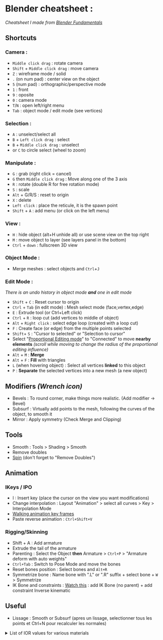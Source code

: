 # Blender cheatsheet :

*Cheatsheet I made from [Blender Fundamentals](https://www.youtube.com/playlist?list=PLa1F2ddGya_8V90Kd5eC5PeBjySbXWGK1)*

## Shortcuts

### Camera :
- `Middle click drag` : rotate camera
- `Shift` + `Middle click drag` : move camera
- `Z` : wireframe mode / solid
- `.` (on num pad) : center view on the object
- `5` (num pad) : orthographic/perspective mode
- `1` : front
- `9` : oposite
- `0` : camera mode
- `T`/`N` : open left/right menu 
- `Tab` : object mode / edit mode (see vertices)

### Selection :
- `A` : unselect/select all
- `B` + `Left click drag` : select
- `B` + `Middle click drag` : unselect
- or `C` to circle select (wheel to zoom) 

### Manipulate :
- `G` : grab (right click = cancel)
- `G` then `Middle click drag` : Move along one of the 3 axis
- `R` : rotate (double R for free rotation mode)
- `S` : scale
- `Alt` + G/R/S : reset to origin
- `X` : delete
- `Left click` : place the reticule, it is the spawn point
- `Shift` + `A` : add menu (or click on the left menu)

### View :
- `H` : hide object (alt+H unhide all) or use scene view on the top right
- `M` : move object to layer (see layers panel in the bottom)
- `Ctrl` + `down` : fullscreen 3D view

### Object Mode :
- Merge meshes : select objects and `Ctrl`+`J`

### Edit Mode :
*There is an undo history in object mode **and** one in edit mode*
- `Shift` + `C` : Reset cursor to origin
- `Ctrl` + `Tab` (in edit mode) : Mesh select mode (face,vertex,edge)
- `E` : Extrude tool (or Ctrl+Left click)
- `Ctrl` + `R` : loop cut (add vertices to middle of object)
- `Alt` + `Right click` : select edge loop (created with a loop cut)
- `F` : Create face (or edge) from the multiple points selected
- `Shift`+ `S` : "Cursor to selected" or "Selection to cursor"
- Select "[Proportional Editing mode](https://docs.blender.org/manual/en/dev/editors/3dview/object/editing/transform/control/proportional_edit.html)" to "Connected" to move **nearby elements** *(scroll while moving to change the radius of the proportional editing influence)*
- `Alt` + `M` : **Merge**
- `Alt` + `F` : **Fill** with triangles
- `L` (when hovering object) : Select all vertices **linked** to this object
- `P` : **Separate** the selected vertices into a new mesh (a new object)

## Modifiers *(Wrench icon)*
- Bevels : To round corner, make things more realistic. (Add modifier -> Bevel)
- Subsurf : Virtually add  points to the mesh, following the curves of the object, to smooth it
- Mirror : Apply symmetry (Check Merge and Clipping)

## Tools
- Smooth : Tools > Shading > Smooth
- Remove doubles
- [Spin](https://docs.blender.org/manual/en/dev/modeling/meshes/editing/duplicating/spin.html) (don't forget to "Remove Doubles")

## Animation
### IKeys / IPO
- I : Insert key (place the cursor on the view you want modifications)
- Change interpolation : Layout "Animation" > select all curves > Key > Interpolation Mode
- [Walking animation key frames](https://youtu.be/sTo4adwvulE?t=1m18s)
- Paste reverse animation : `Ctrl+Shift+V`

### Rigging/Skinning
- Shift + A : Add armature
- Extrude the tail of the armature
- Parenting : Select the Object **then** Armature > `Ctrl+P` > "Armature deform with auto weights"
- `Ctrl+Tab` : Switch to Pose Mode and move the bones
- Reset bones position : Select bones and `Alt+R`
- Symmetrize bone : Name bone with ".L" or ".R" suffix + select bone + `W` > Symmetrize
- IK Bone and constraints : [Watch this](https://youtu.be/8mZtc33rQ3c?t=4m14s) : add IK Bone (no parent) + add constraint Inverse kinematic

## Useful
- Lissage : Smooth or Subsurf (apres un lissage, selectionner tous les points et Ctrl+N pour recalculer les normales)

<details><summary>List of IOR values for various materials</summary>
<p>

- Acetone 1.36 
- Actinolite 1.618 
- Agate 1.544 
- Agate, Moss 1.540 
- Air 1.0002926 
- Alcohol 1.329 
- Alexandrite 1.745 
- Aluminum 1.44 
- Amber 1.546 
- Amblygonite 1.611 
- Amethyst 1.544 
- Anatase 2.490 
- Andalusite 1.641 
- Anhydrite 1.571 
- Apatite 1.632 
- Apophyllite 1.536 
- Aquamarine 1.577 
- Aragonite 1.530 
- Argon 1.000281 
- Asphalt 1.635 
- Augelite 1.574 
- Axinite 1.675 
- Azurite 1.730 
- Barite 1.636 
- Barytocalcite 1.684 
- Benitoite 1.757 
- Benzene 1.501 
- Beryl 1.577 
- Beryllonite 1.553 
- Brazilianite 1.603 
- Bromine (liq) 1.661 
- Bronze 1.18 
- Calcite 1.486 
- Cancrinite 1.491 
- Carbon Dioxide (gas) 1.000449 
- Carbon Disulfide 1.628 
- Carbon Tetrachloride 1.460 
- Cassiterite 1.997 
- Celestite 1.622 
- Cerussite 1.804 
- Ceylanite 1.770 
- Chalcedony 1.530 
- Chalk 1.510 
- Chalybite 1.630 
- Chlorine (gas) 1.000768 
- Chlorine (liq) 1.385 
- Chrome Green 2.4 
- Chrome Red 2.42 
- Chrome Yellow 2.31 
- Chromium 2.97 
- Chrysoberyl 1.745 
- Chrysocolla 1.500 
- Chrysoprase 1.534 
- Citrine 1.550 
- Clinozoisite 1.724 
- Cobalt Blue 1.74 
- Cobalt Green 1.97 
- Cobalt Violet 1.71 
- Colemanite 1.586 
- Copper 1.10 
- Copper Oxide 2.705 
- Coral 1.486 
- Cordierite 1.540 
- Corundum 1.766 
- Crocoite 2.310 
- Crystal 2.00 
- Cuprite 2.850 
- Danburite 1.633 
- Diamond 2.417 
- Diopside 1.680 
- Dolomite 1.503 
- Dumortierite 1.686 
- Ebonite 1.66 
- Ekanite 1.600 
- Elaeolite 1.532 
- Emerald 1.576 
- Emerald, Synth flux 1.561 
- Emerald, Synth hydro 1.568 
- Enstatite 1.663 
- Epidote 1.733 
- Ethanol 1.36 
- Ethyl Alcohol 1.36 
- Euclase 1.652 
- Feldspar, Adventurine 1.532 
- Feldspar, Albite 1.525 
- Feldspar, Amazonite 1.525 
- Feldspar, Labradorite 1.565 
- Feldspar, Microcline 1.525 
- Feldspar, Oligoclase 1.539 
- Feldspar, orthoclase 1.525 
- Fluoride 1.56 
- Fluorite 1.434 
- Formica 1.47 
- Garnet, Almandine 1.760 
- Garnet, Almandite 1.790 
- Garnet, Andradite 1.820 
- Garnet, Demantoid 1.880 
- Garnet, Grossular 1.738 
- Garnet, Hessonite 1.745 
- Garnet, Rhodolite 1.760 
- Garnet, Spessartite 1.810 
- Gaylussite 1.517 
- Glass 1.51714 
- Glass, Albite 1.4890 
- Glass, Crown 1.520 
- Glass, Crown, Zinc 1.517 
- Glass, Flint, Dense 1.66 
- Glass, Flint, Heaviest 1.89 
- Glass, Flint, Heavy 1.65548 
- Glass, Flint, Lanthanum 1.80 
- Glass, Flint, Light 1.58038 
- Glass, Flint, Medium 1.62725 
- Glycerine 1.473 
- Gold 0.47 
- Hambergite 1.559 
- Hauynite 1.502 
- Helium 1.000036 
- Hematite 2.940 
- Hemimorphite 1.614 
- Hiddenite 1.655 
- Howlite 1.586 
- Hydrogen (gas) 1.000140 
- Hydrogen (liq) 1.0974 
- Hypersthene 1.670 
- Ice 1.309 
- Idocrase 1.713 
- Iodine Crystal 3.34 
- Iolite 1.548 
- Iron 1.51 
- Ivory 1.540 
- Jade, Nephrite 1.610 
- Jadeite 1.665 
- Jasper 1.540 
- Jet 1.660 
- Kornerupine 1.665 
- Kunzite 1.655 
- Kyanite 1.715 
- Lapis Gem 1.500 
- Lapis Lazuli 1.61 
- Lazulite 1.615 
- Lead 2.01 
- Leucite 1.509 
- Magnesite 1.515 
- Malachite 1.655 
- Meerschaum 1.530 
- Mercury (liq) 1.62 
- Methanol 1.329 
- Moldavite 1.500 
- Moonstone, Adularia 1.525 
- Moonstone, Albite 1.535 
- Natrolite 1.480 
- Nephrite 1.600 
- Nitrogen (gas) 1.000297 
- Nitrogen (liq) 1.2053 
- Nylon 1.53 
- Obsidian 1.489 
- Olivine 1.670 
- Onyx 1.486 
- Opal 1.450 
- Oxygen (gas) 1.000276 
- Oxygen (liq) 1.221 
- Painite 1.787 
- Pearl 1.530 
- Periclase 1.740 
- Peridot 1.654 
- Peristerite 1.525 
- Petalite 1.502 
- Phenakite 1.650 
- Phosgenite 2.117 
- Plastic 1.460 
- Plexiglas 1.50 
- Polystyrene 1.55 
- Prase 1.540 
- Prasiolite 1.540 
- Prehnite 1.610 
- Proustite 2.790 
- Purpurite 1.840 
- Pyrite 1.810 
- Pyrope 1.740 
- Quartz 1.544 
- Quartz, Fused 1.45843 
- Rhodizite 1.690 
- Rhodonite 1.735 
- Rock Salt 1.544 
- Rubber, Natural 1.5191 
- Ruby 1.760 
- Rutile 2.62 
- Sanidine 1.522 
- Sapphire 1.760 
- Scapolite 1.540 
- Scapolite, Yellow 1.555 
- Scheelite 1.920 
- Selenium, Amorphous 2.92 
- Serpentine 1.560 
- Shell 1.530 
- Silicon 4.24 
- Sillimanite 1.658 
- Silver 0.18 
- Sinhalite 1.699 
- Smaragdite 1.608 
- Smithsonite 1.621 
- Sodalite 1.483 
- Sodium Chloride 1.544 
- Sphalerite 2.368 
- Sphene 1.885 
- Spinel 1.712 
- Spodumene 1.650 
- Staurolite 1.739 
- Steatite 1.539 
- Steel 2.50 
- Stichtite 1.520 
- Strontium Titanate 2.410 
- Styrofoam 1.595 
- Sulphur 1.960 
- Synthetic Spinel 1.730 
- Taaffeite 1.720 
- Tantalite 2.240 
- Tanzanite 1.691 
- Teflon 1.35 
- Thomsonite 1.530 
- Tiger eye 1.544 
- Topaz 1.620 
- Topaz, Blue 1.610 
- Topaz, Pink 1.620 
- Topaz, White 1.630 
- Topaz, Yellow 1.620 
- Tourmaline 1.624 
- Tremolite 1.600 
- Tugtupite 1.496 
- Turpentine 1.472 
- Turquoise 1.610 
- Ulexite 1.490 
- Uvarovite 1.870 
- Variscite 1.550 
- Vivianite 1.580 
- Wardite 1.590 
- Water (gas) 1.000261 
- Water 100'C 1.31819 
- Water 20'C 1.33335 
- Water 35'C (Room temp) 1.33157 
- Willemite 1.690 
- Witherite 1.532 
- Wulfenite 2.300 
- Zincite 2.010 
- Zircon, High 1.960 
- Zircon, Low 1.800 
- Zirconia, Cubic 2.170 

**Liquids**
- Acetone 1.36 
- Alcohol, Ethyl (grain) 1.36 
- Alcohol, Methyl (wood) 1.329 
- Beer 1.345 
- Carbonated Beverages 1.34 - 1.356 
- Fruit Juice 
- Chlorine (liq) 1.385 
- Cranberry Juice (25%) 1.351 
- Glycerin 1.473 
- Honey, 13% water content 1.504 
- Honey, 17% water content 1.494 
- Honey, 21% water content 1.484 
- Ice 1.309 
- Milk 1.35 
- Oil, Clove 1.535 
- Oil, Lemon 1.481 
- Oil, Neroli 1.482 
- Oil, Orange 1.473 
- Oil, Safflower 1.466 
- Oil, vegetable (50° C) 1.47 
- Oil of Wintergreen 1.536 
- Rum, White 1.361 
- Shampoo 1.362 
- Sugar Solution 30% 1.38 
- Sugar Solution 80% 1.49 
- Turpentine 1.472 
- Vodka 1.363 
- Water (0° C) 1.33346 
- Water (100° C) 1.31766 
- Water (20° C) 1.33283 
- Whisky 1.356 

**Minerals & Gemstones**
- Alexandrite 1.746 - 1.755 
- Almandine 1.75 - 1.83 
- Amber 1.539 - 1.545 
- Amethyst 1.532 - 1.554 
- Ammolite 1.52 -1.68 
- Andalusite 1.629 - 1.650 
- Apatite 1.632 - 1.42 
- Aquamarine 1.567-1.590 
- Axenite 1.674 - 1.704 
- Beryl 1.57 - 1.60 
- Beryl, Red 1.570 - 1.598 
- Chalcedony 1.544 - 1.553 
- Chrome Tourmaline, 1.61 - 1.64 
- Citrine 1.532 - 1.554 
- Clinohumite 1.625 - 1.675 
- Coral 1.486 - 1.658 
- Crystal 2.000 
- Crysoberyl, Catseye 1.746 - 1.755 
- Danburite 1.627 - 1.641 
- Diamond 2.417 
- Emerald 1.560 - 1.605 
- Emerald Catseye 1.560 - 1.605 
- Flourite 1.434 
- Garnet, Andradite 1.88 - 1.94 
- Garnet, Demantiod 1.880 - 1.9 
- Garnet, Mandarin 1.790 - 1.8 
- Garnet, Pyrope 1.73 - 1.76 
- Garnet, Rhodolite 1.740 - 1.770 
- Garnet, Tsavorite 1.739 - 1.744 
- Garnet, Uvarovite 1.74 - 1.87 
- Hauyn 1.490 - 1.505 
- Iolite 1.522 - 1.578 
- Jade, Jadeite 1.64 - 1.667 
- Jade, Nephrite 1.600 - 1.641 
- Jet 1.660 
- Kunzite 1.660 - 1.676 
- Labradorite 1.560 - 1.572 
- Lapis Lazuli 1.50 - 1.55 
- Moonstone 1.518 - 1.526 
- Morganite 1.585 - 1.594 
- Obsidian 1.50 
- Opal, Black 1.440 - 1.460 
- Opal, Fire 1.430 - 1.460 
- Opal, White 1.440 - 1.460 
- Oregon Sunstone 1.560 - 1.572 
- Padparadja 1.760 - 1.773 
- Peridot 1.635 - 1.690 
- Quartz 1.544 - 1.553 
- Ruby 1.757 - 1.779 
- Sapphire 1.757 - 1.779 
- Sapphire, Star 1.760 - 1.773 
- Spessarite 1.79 - 1.81 
- Spinel 1.712 - 1.717 
- Spinel, Blue 1.712 - 1.747 
- Spinel, Red 1.708 - 1.735 
- Star Ruby 1.76 - 1.773 
- Tanzanite 1.690-1.7 
- Tanzanite 1.692 - 1.700 
- Topaz 1.607 - 1.627 
- Topaz, Imperial 1.605-1.640 
- Tourmaline 1.603 - 1.655 
- Tourmaline, Blue 1.61 - 1.64 
- Tourmaline, Catseye 1.61 - 1.64 
- Tourmaline, Green 1.61 - 1.64 
- Tourmaline, Paraiba 1.61 - 1.65 
- Tourmaline, Red 1.61 - 1.64 
- Zircon 1.777 - 1.987 
- Zirconia, Cubic 2.173 - 2.21 

**Transparent materials**
- Eye, Aqueous humor 1.33 
- Eye, Cornea 1.38 
- Eye, Lens 1.41 
- Eye, Vitreous humor 1.34 
- Glass, Arsenic Trisulfide 2.04 
- Glass, Crown (common) 1.52 
- Glass, Flint, 29% lead 1.569 
- Glass, Flint, 55% lead 1.669 
- Glass, Flint, 71% lead 1.805 
- Glass, Fused Silica 1.459 
- Glass, Pyrex 1.474 
- Lucite 1.495 
- Nylon 1.53 
- Obsidian 1.50 
- Plastic 1.460 - 1.55 
- Plexiglas 1.488 
- Salt 1.516 

**Metals**
- Aluminum 1.39 
- Copper 2.43 
- Gold 0.166 
- Mylar 1.65 
- Nickel 1.08 
- Platinum 2.33 
- Silver 1.35 
- Titanium 2.16 

- Vacuum 1.0000 
- Air 1.0003 
- Ice 1.31 
- Water 1.333 
- Ethyl Alcohol 1.36 
- Plexiglas 1.51 
- Crown Glass 1.52 
- Light Flint Glass 1.58 
- Dense Flint Glass 1.66 
- Zircon 1.923 
- Diamond 2.417 
- Rutile 2.907 
- Gallium phosphide 3.50 

**Various household liquids**
- Glycerin 1,367 
- All Purpose Orange Cleaner (Pathmark Brand) 1,293 
- Degreaser 1.377 
- Shower Gel 1.51 
- Baby Wash 1.26 

- Vacuum 1 (exactly) 
- Helium 1.000036 
- Air @ STP 1.0002926 
- Carbon dioxide 1.00045 
- Water Ice 1.31 
- Liquid Water (20°C) 1.332986 
- Cryolite 1.338 
- Acetone 1.36 
- Ethanol 1.36 
- Teflon 1.35 - 1.38 
- Glycerol 1.4729 
- Acrylic glass 1.490 - 1.492 
- Rock salt 1.516 
- Crown glass (pure) 1.50 - 1.54 
- Salt (NaCl) 1.544 
- Polycarbonate 1.584 - 1.586 
- PMMA 1.4893 - 1.4899 
- PETg 1.57 
- PET 1.5750 
- Flint glass (pure) 1.60 - 1.62 
- Crown glass (impure) 1.485 - 1.755 
- Bromine 1.661 
- Flint glass (impure) 1.523 - 1.925 
- Cubic zirconia 2.15 - 2.18 
- Diamond 2.419 
- Moissanite 2.65 - 2.69 
- Cinnabar (Mercury sulfide) 3.02 
- Gallium(III) phosphide 3.5 
- Gallium(III) arsenide 3.927 
- Silicon 4.01 

- Acetone 1.36 
- Actinolite 1.618 
- Agalmatoite 1.550 
- Agate 1.544 
- Agate, Moss 1.540 
- Air 1.0002926 
- Alcohol 1.329 
- Alexandrite 1.745 
- Aluminum 1.44 
- Amber 1.546 
- Amblygonite 1.611 
- Amethyst 1.544 
- Anatase 2.490 
- Andalusite 1.641 
- Anhydrite 1.571 
- Apatite 1.632 
- Apophyllite 1.536 
- Aquamarine 1.577 
- Aragonite 1.530 
- Argon 1.000281 
- Asphalt 1.635 
- Augelite 1.574 
- Axinite 1.675 
- Azurite 1.730 
- Barite 1.636 
- Barytocalcite 1.684 
- Benitoite 1.757 
- Benzene 1.501 
- Beryl 1.577 
- Beryllonite 1.553 
- Brazilianite 1.603 
- Bromine (liq) 1.661 
- Bronze 1.18 
- Brownite 1.567 
- Calcite 1.486 
- Calspar 1.486 
- Cancrinite 1.491 
- Carbon Dioxide (gas) 1.000449 
- Carbon Disulfide 1.628 
- Carbon Tetrachloride 1.460 
- Cassiterite 1.997 
- Celestite 1.622 
- Cerussite 1.804 
- Ceylanite 1.770 
- Chalcedony 1.530 
- Chalk 1.510 
- Chalybite 1.630 
- Chlorine (gas) 1.000768 
- Chlorine (liq) 1.385 
- Chrome Green 2.4 
- Chrome Red 2.42 
- Chrome Yellow 2.31 
- Chromium 2.97 
- Chrysoberyl 1.745 
- Chrysocolla 1.500 
- Chrysoprase 1.534 
- Citrine 1.550 
- Clinozoisite 1.724 
- Cobalt Blue 1.74 
- Cobalt Green 1.97 
- Cobalt Violet 1.71 
- Colemanite 1.586 
- Copper 1.10 
- Copper Oxide 2.705 
- Coral 1.486 
- Cordierite 1.540 
- Corundum 1.766 
- Crocoite 2.310 
- Crystal 2.00 
- Cuprite 2.850 
- Danburite 1.633 
- Diamond 2.417 
- Diopside 1.680 
- Dolomite 1.503 
- Dumortierite 1.686 
- Ebonite 1.66 
- Ekanite 1.600 
- Elaeolite 1.532 
- Emerald 1.576 
- Emerald, Synth flux 1.561 
- Emerald, Synth hydro 1.568 
- Enstatite 1.663 
- Epidote 1.733 
- Ethanol 1.36 
- Ethyl Alcohol 1.36 
- Euclase 1.652 
- Fabulite 2.409 
- Feldspar, Adventurine 1.532 
- Feldspar, Albite 1.525 
- Feldspar, Amazonite 1.525 
- Feldspar, Labradorite 1.565 
- Feldspar, Microcline 1.525 
- Feldspar, Oligoclase 1.539 
- Feldspar, Orthoclase 1.525 
- Fluoride 1.56 
- Fluorite 1.434 
- Formica 1.47 
- Garnet, Almandine 1.760 
- Garnet, Almandite 1.790 
- Garnet, Andradite 1.820 
- Garnet, Demantoid 1.880 
- Garnet, Grossular 1.738 
- Garnet, Hessonite 1.745 
- Garnet, Rhodolite 1.760 
- Garnet, Spessartite 1.810 
- Gaylussite 1.517 
- Glass 1.51714 
- Glass, Albite 1.4890 
- Glass, Crown 1.520 
- Glass, Crown, Zinc 1.517 
- Glass, Flint, Dense 1.66 
- Glass, Flint, Heaviest 1.89 
- Glass, Flint, Heavy 1.65548 
- Glass, Flint, Lanthanum 1.80 
- Glass, Flint, Light 1.58038 
- Glass, Flint, Medium 1.62725 
- Glycerine 1.473 
- Gold 0.47 
- Hambergite 1.559 
- Hauynite 1.502 
- Helium 1.000036 
- Hematite 2.940 
- Hemimorphite 1.614 
- Hiddenite 1.655 
- Howlite 1.586 
- Hydrogen (gas) 1.000140 
- Hydrogen (liq) 1.0974 
- Hypersthene 1.670 
- Ice 1.309 
- Idocrase 1.713 
- Iodine Crystal 3.34 
- Iolite 1.548 
- Iron 1.51 
- Ivory 1.540 
- Jade, Nephrite 1.610 
- Jadeite 1.665 
- Jasper 1.540 
- Jet 1.660 
- Kornerupine 1.665 
- Kunzite 1.655 
- Kyanite 1.715 
- Lapis Gem 1.500 
- Lapis Lazuli 1.61 
- Lazulite 1.615 
- Lead 2.01 
- Leucite 1.509 
- Magnesite 1.515 
- Malachite 1.655 
- Meerschaum 1.530 
- Mercury (liq) 1.62 
- Methanol 1.329 
- Moldavite 1.500 
- Moonstone, Adularia 1.525 
- Moonstone, Albite 1.535 
- Natrolite 1.480 
- Nephrite 1.600 
- Nitrogen (gas) 1.000297 
- Nitrogen (liq) 1.2053 
- Nylon 1.53 
- Obsidian 1.489 
- Olivine 1.670 
- Onyx 1.486 
- Opal 1.450 
- Oxygen (gas) 1.000276 
- Oxygen (liq) 1.221 
- Painite 1.787 
- Pearl 1.530 
- Periclase 1.740 
- Peridot 1.654 
- Peristerite 1.525 
- Petalite 1.502 
- Phenakite 1.650 
- Phosgenite 2.117 
- Plastic 1.460 
- Plexiglas 1.50 
- Polystyrene 1.55 
- Prase 1.540 
- Prasiolite 1.540 
- Prehnite 1.610 
- Proustite 2.790 
- Purpurite 1.840 
- Pyrite 1.810 
- Pyrope 1.740 
- Quartz 1.544 
- Quartz, Fused 1.45843 
- Rhodizite 1.690 
- Rhodochrisite 1.600 
- Rhodonite 1.735 
- Rock Salt 1.544 
- Rubber, Natural 1.5191 
- Ruby 1.760 
- Rutile 2.62 
- Sanidine 1.522 
- Sapphire 1.760 
- Scapolite 1.540 
- Scapolite, Yellow 1.555 
- Scheelite 1.920 
- Selenium, Amorphous 2.92 
- Serpentine 1.560 
- Shell 1.530 
- Silicon 4.24 
- Sillimanite 1.658 
- Silver 0.18 
- Sinhalite 1.699 
- Smaragdite 1.608 
- Smithsonite 1.621 
- Sodalite 1.483 
- Sodium Chloride 1.544 
- Sphalerite 2.368 
- Sphene 1.885 
- Spinel 1.712 
- Spodumene 1.650 
- Staurolite 1.739 
- Steatite 1.539 
- Steel 2.50 
- Stichtite 1.520 
- Strontium Titanate 2.410 
- Styrofoam 1.595 
- Sulphur 1.960 
- Synthetic Spinel 1.730 
- Taaffeite 1.720 
- Tantalite 2.240 
- Tanzanite 1.691 
- Teflon 1.35 
- Thomsonite 1.530 
- Tiger eye 1.544 
- Topaz 1.620 
- Topaz, Blue 1.610 
- Topaz, Pink 1.620 
- Topaz, White 1.630 
- Topaz, Yellow 1.620 
- Tourmaline 1.624 
- Tremolite 1.600 
- Tugtupite 1.496 
- Turpentine 1.472 
- Turquoise 1.610 
- Ulexite 1.490 
- Uvarovite 1.870 
- Variscite 1.550 
- Vivianite 1.580 
- Wardite 1.590 
- Water (gas) 1.000261 
- Water 100'C 1.31819 
- Water 20'C 1.33335 
- Water 35'C (Room temp) 1.33157 
- Willemite 1.690 
- Witherite 1.532 
- Wulfenite 2.300 
- Zincite 2.010 
- Zircon, High 1.960 
- Zircon, Low 1.800 
- Zirconia, Cubic 2.170


**Sorted by refractive index:**
- Silver 0.18 
- Gold 0.47 
- Helium 1.000036 
- Hydrogen (gas) 1.00014 
- Water (gas) 1.000261 
- Oxygen (gas) 1.000276 
- Argon 1.000281 
- Air 1.0002926 
- Nitrogen (gas) 1.000297 
- Carbon Dioxide (gas) 1.000449 
- Chlorine (gas) 1.000768 
- Hydrogen (liq) 1.0974 
- Copper 1.1 
- Bronze 1.18 
- Nitrogen (liq) 1.2053 
- Oxygen (liq) 1.221 
- Ice 1.309 
- Water 100'C 1.31819 
- Alcohol 1.329 
- Methanol 1.329 
- Water 35'C (Room temp) 1.33157 
- Water 20'C 1.33335 
- Teflon 1.35 
- Acetone 1.36 
- Ethanol 1.36 
- Ethyl Alcohol 1.36 
- Chlorine (liq) 1.385 
- Fluorite 1.434 
- Aluminum 1.44 
- Opal 1.45 
- Quartz, Fused 1.45843 
- Carbon Tetrachloride 1.46 
- Plastic 1.46 
- Formica 1.47 
- Turpentine 1.472 
- Glycerine 1.473 
- Natrolite 1.48 
- Sodalite 1.483 
- Calcite 1.486 
- Calspar 1.486 
- Coral 1.486 
- Onyx 1.486 
- Glass, Albite 1.489 
- Obsidian 1.489 
- Ulexite 1.49 
- Cancrinite 1.491 
- Tugtupite 1.496 
- Chrysocolla 1.5 
- Lapis Gem 1.5 
- Moldavite 1.5 
- Plexiglas 1.5 
- Benzene 1.501 
- Hauynite 1.502 
- Petalite 1.502 
- Dolomite 1.503 
- Leucite 1.509 
- Chalk 1.51 
- Iron 1.51 
- Magnesite 1.515 
- Gaylussite 1.517 
- Glass, Crown, Zinc 1.517 
- Glass 1.51714 
- Rubber, Natural 1.5191 
- Glass, Crown 1.52 
- Stichtite 1.52 
- Sanidine 1.522 
- Feldspar, Albite 1.525 
- Feldspar, Amazonite 1.525 
- Feldspar, Microcline 1.525 
- Feldspar, Orthoclase 1.525 
- Moonstone, Adularia 1.525 
- Peristerite 1.525 
- Aragonite 1.53 
- Chalcedony 1.53 
- Meerschaum 1.53 
- Nylon 1.53 
- Pearl 1.53 
- Shell 1.53 
- Thomsonite 1.53 
- Elaeolite 1.532 
- Feldspar, Adventurine 1.532 
- Witherite 1.532 
- Chrysoprase 1.534 
- Moonstone, Albite 1.535 
- Apophyllite 1.536 
- Feldspar, Oligoclase 1.539 
- Steatite 1.539 
- Agate, Moss 1.54 
- Cordierite 1.54 
- Ivory 1.54 
- Jasper 1.54 
- Prase 1.54 
- Prasiolite 1.54 
- Scapolite 1.54 
- Agate 1.544 
- Amethyst 1.544 
- Quartz 1.544 
- Rock Salt 1.544 
- Sodium Chloride 1.544 
- Tiger eye 1.544 
- Amber 1.546 
- Iolite 1.548 
- Agalmatoite 1.55 
- Citrine 1.55 
- Polystyrene 1.55 
- Variscite 1.55 
- Beryllonite 1.553 
- Scapolite, Yellow 1.555 
- Hambergite 1.559 
- Fluoride 1.56 
- Serpentine 1.56 
- Emerald, Synth flux 1.561 
- Feldspar, Labradorite 1.565 
- Brownite 1.567 
- Emerald, Synth hydro 1.568 
- Anhydrite 1.571 
- Augelite 1.574 
- Emerald 1.576 
- Aquamarine 1.577 
- Beryl 1.577 
- Vivianite 1.58 
- Glass, Flint, Light 1.58038 
- Colemanite 1.586 
- Howlite 1.586 
- Wardite 1.59 
- Styrofoam 1.595 
- Ekanite 1.6 
- Nephrite 1.6 
- Rhodochrisite 1.6 
- Tremolite 1.6 
- Brazilianite 1.603 
- Smaragdite 1.608 
- Jade, Nephrite 1.61 
- Lapis Lazuli 1.61 
- Prehnite 1.61 
- Topaz, Blue 1.61 
- Turquoise 1.61 
- Amblygonite 1.611 
- Hemimorphite 1.614 
- Lazulite 1.615 
- Actinolite 1.618 
- Mercury (liq) 1.62 
- Topaz 1.62 
- Topaz, Pink 1.62 
- Topaz, Yellow 1.62 
- Smithsonite 1.621 
- Celestite 1.622 
- Tourmaline 1.624 
- Glass, Flint, Medium 1.62725 
- Carbon Disulfide 1.628 
- Chalybite 1.63 
- Topaz, White 1.63 
- Apatite 1.632 
- Danburite 1.633 
- Asphalt 1.635 
- Barite 1.636 
- Andalusite 1.641 
- Phenakite 1.65 
- Spodumene 1.65 
- Euclase 1.652 
- Peridot 1.654 
- Hiddenite 1.655 
- Kunzite 1.655 
- Malachite 1.655 
- Glass, Flint, Heavy 1.65548 
- Sillimanite 1.658 
- Ebonite 1.66 
- Glass, Flint, Dense 1.66 
- Jet 1.66 
- Bromine (liq) 1.661 
- Enstatite 1.663 
- Jadeite 1.665 
- Kornerupine 1.665 
- Hypersthene 1.67 
- Olivine 1.67 
- Axinite 1.675 
- Diopside 1.68 
- Barytocalcite 1.684 
- Dumortierite 1.686 
- Rhodizite 1.69 
- Willemite 1.69 
- Tanzanite 1.691 
- Sinhalite 1.699 
- Cobalt Violet 1.71 
- Spinel 1.712 
- Idocrase 1.713 
- Kyanite 1.715 
- Taaffeite 1.72 
- Clinozoisite 1.724 
- Azurite 1.73 
- Synthetic Spinel 1.73 
- Epidote 1.733 
- Rhodonite 1.735 
- Silver 0.18 
- Gold 0.47 
- Helium 1.000036 
- Hydrogen (gas) 1.00014 
- Water (gas) 1.000261 
- Oxygen (gas) 1.000276 
- Argon 1.000281 
- Air 1.0002926 
- Nitrogen (gas) 1.000297 
- Carbon Dioxide (gas) 1.000449 
- Chlorine (gas) 1.000768 
- Hydrogen (liq) 1.0974 
- Copper 1.1 
- Bronze 1.18 
- Nitrogen (liq) 1.2053 
- Oxygen (liq) 1.221 
- Ice 1.309 
- Water 100'C 1.31819 
- Alcohol 1.329 
- Methanol 1.329 
- Water 35'C (Room temp) 1.33157 
- Water 20'C 1.33335 
- Teflon 1.35 
- Acetone 1.36 
- Ethanol 1.36 
- Ethyl Alcohol 1.36 
- Chlorine (liq) 1.385 
- Fluorite 1.434 
- Aluminum 1.44 
- Opal 1.45 
- Quartz, Fused 1.45843 
- Carbon Tetrachloride 1.46 
- Plastic 1.46 
- Formica 1.47 
- Turpentine 1.472 
- Glycerine 1.473 
- Natrolite 1.48 
- Sodalite 1.483 
- Calcite 1.486 
- Calspar 1.486 
- Coral 1.486 
- Onyx 1.486 
- Glass, Albite 1.489 
- Obsidian 1.489 
- Ulexite 1.49 
- Cancrinite 1.491 
- Tugtupite 1.496 
- Chrysocolla 1.5 
- Lapis Gem 1.5 
- Moldavite 1.5 
- Plexiglas 1.5 
- Benzene 1.501 
- Hauynite 1.502 
- Petalite 1.502 
- Dolomite 1.503 
- Leucite 1.509 
- Chalk 1.51 
- Iron 1.51 
- Magnesite 1.515 
- Gaylussite 1.517 
- Glass, Crown, Zinc 1.517 
- Glass 1.51714 
- Rubber, Natural 1.5191 
- Glass, Crown 1.52 
- Stichtite 1.52 
- Sanidine 1.522 
- Feldspar, Albite 1.525 
- Feldspar, Amazonite 1.525 
- Feldspar, Microcline 1.525 
- Feldspar, Orthoclase 1.525 
- Moonstone, Adularia 1.525 
- Peristerite 1.525 
- Aragonite 1.53 
- Chalcedony 1.53 
- Meerschaum 1.53 
- Nylon 1.53 
- Pearl 1.53 
- Shell 1.53 
- Thomsonite 1.53 
- Elaeolite 1.532 
- Feldspar, Adventurine 1.532 
- Witherite 1.532 
- Chrysoprase 1.534 
- Moonstone, Albite 1.535 
- Apophyllite 1.536 
- Feldspar, Oligoclase 1.539 
- Steatite 1.539 
- Agate, Moss 1.54 
- Cordierite 1.54 
- Ivory 1.54 
- Jasper 1.54 
- Prase 1.54 
- Prasiolite 1.54 
- Scapolite 1.54 
- Agate 1.544 
- Amethyst 1.544 
- Quartz 1.544 
- Rock Salt 1.544 
- Sodium Chloride 1.544 
- Tiger eye 1.544 
- Amber 1.546 
- Iolite 1.548 
- Agalmatoite 1.55 
- Citrine 1.55 
- Polystyrene 1.55 
- Variscite 1.55 
- Beryllonite 1.553 
- Scapolite, Yellow 1.555 
- Hambergite 1.559 
- Fluoride 1.56 
- Serpentine 1.56 
- Emerald, Synth flux 1.561 
- Feldspar, Labradorite 1.565 
- Brownite 1.567 
- Emerald, Synth hydro 1.568 
- Anhydrite 1.571 
- Augelite 1.574 
- Emerald 1.576 
- Aquamarine 1.577 
- Beryl 1.577 
- Vivianite 1.58 
- Glass, Flint, Light 1.58038 
- Colemanite 1.586 
- Howlite 1.586 
- Wardite 1.59 
- Styrofoam 1.595 
- Ekanite 1.6 
- Nephrite 1.6 
- Rhodochrisite 1.6 
- Tremolite 1.6 
- Brazilianite 1.603 
- Smaragdite 1.608 
- Jade, Nephrite 1.61 
- Lapis Lazuli 1.61 
- Prehnite 1.61 
- Topaz, Blue 1.61 
- Turquoise 1.61 
- Amblygonite 1.611 
- Hemimorphite 1.614 
- Lazulite 1.615 
- Actinolite 1.618 
- Mercury (liq) 1.62 
- Topaz 1.62 
- Topaz, Pink 1.62 
- Topaz, Yellow 1.62 
- Smithsonite 1.621 
- Celestite 1.622 
- Tourmaline 1.624 
- Glass, Flint, Medium 1.62725 
- Carbon Disulfide 1.628 
- Chalybite 1.63 
- Topaz, White 1.63 
- Apatite 1.632 
- Danburite 1.633 
- Asphalt 1.635 
- Barite 1.636 
- Andalusite 1.641 
- Phenakite 1.65 
- Spodumene 1.65 
- Euclase 1.652 
- Peridot 1.654 
- Hiddenite 1.655 
- Kunzite 1.655 
- Malachite 1.655 
- Glass, Flint, Heavy 1.65548 
- Sillimanite 1.658 
- Ebonite 1.66 
- Glass, Flint, Dense 1.66 
- Jet 1.66 
- Bromine (liq) 1.661 
- Enstatite 1.663 
- Jadeite 1.665 
- Kornerupine 1.665 
- Hypersthene 1.67 
- Olivine 1.67 
- Axinite 1.675 
- Diopside 1.68 
- Barytocalcite 1.684 
- Dumortierite 1.686 
- Rhodizite 1.69 
- Willemite 1.69 
- Tanzanite 1.691 
- Sinhalite 1.699 
- Cobalt Violet 1.71 
- Spinel 1.712 
- Idocrase 1.713 
- Kyanite 1.715 
- Taaffeite 1.72 
- Clinozoisite 1.724 
- Azurite 1.73 
- Synthetic Spinel 1.73 
- Epidote 1.733 
- Rhodonite 1.735 
- Garnet, Grossular 1.738 
- Staurolite 1.739 
- Cobalt Blue 1.74 
- Periclase 1.74 
- Pyrope 1.74 
- Alexandrite 1.745 
- Chrysoberyl 1.745 
- Garnet, Hessonite 1.745 
- Benitoite 1.757 
- Garnet, Almandine 1.76 
- Garnet, Rhodolite 1.76 
- Ruby 1.76 
- Sapphire 1.76 
- Corundum 1.766 
- Ceylanite 1.77 
- Painite 1.787 
- Garnet, Almandite 1.79 
- Glass, Flint, Lanthanum 1.8 
- Zircon, Low 1.8 
- Cerussite 1.804 
- Garnet, Spessartite 1.81 
- Pyrite 1.81 
- Garnet, Andradite 1.82 
- Purpurite 1.84 
- Uvarovite 1.87 
- Garnet, Demantoid 1.88 
- Sphene 1.885 
- Glass, Flint, Heaviest 1.89 
- Scheelite 1.92 
- Sulphur 1.96 
- Zircon, High 1.96 
- Cobalt Green 1.97 
- Cassiterite 1.997 
- Crystal 2 
- Lead 2.01 
- Zincite 2.01 
- Phosgenite 2.117 
- Zirconia, Cubic 2.17 
- Tantalite 2.24 
- Wulfenite 2.3 
- Chrome Yellow 2.31 
- Crocoite 2.31 
- Sphalerite 2.368 
- Chrome Green 2.4 
- Fabulite 2.409 
- Strontium Titanate 2.41 
- Diamond 2.417 
- Chrome Red 2.42 
- Anatase 2.49 
- Steel 2.5 
- Rutile 2.62 
- Copper Oxide 2.705 
- Proustite 2.79 
- Cuprite 2.85 
- Selenium, Amorphous 2.92 
- Hematite 2.94 
- Chromium 2.97 
- Iodine Crystal 3.34 
- Silicon 4.24 

- Almandine 1.830 
- Andradite 1.887 
- Apatite 1.624- 1.667 
- Aragonite 1.530 - 1.686 
- Barite 1.636 - 1.648 
- Beryl 1.565 - 1.598 
- Calcite 1.486 - 1.740 
- Cerussite 1.804 - 2.079 
- Chrysoberyl 1.746 - 1.756 
- Corundum 1.759 - 1.772 
- Diamond 2.418 
- Fluorite 1.434 
- Grossularite 1.734 
- Gypsum 1.519 - 1.531 
- Halite 1.544 
- Microcline 1.514 - 1.539 
- Olivine 1.63 - 1.88 
- Opal 1.41 - 1.46 
- Quartz 1.544 - 1.553 
- Rhodochrosite 1.597 - 1.816 
- Rutile 2.605 - 2.901 
- Scapolite 1.546 - 1.600 
- Sodalite 1.483 - 1.487 
- Spessartine 1.800 
- Sphalerite 2.369 
- Sphene 1.843 - 2.110 
- Spinel 1.719 
- Topaz 1.606 - 1.638 
- Tourmaline 1.635 - 1.675 
- Zircon 1.923 - 2.015 


- Vaccuum 1.000000 
- Helium 1.000036 
- Hydrogen 1.000140 
- Oxygen 1.000276 
- Argon 1.000281 
- Air 1.0002926 
- Nitrogen 1.000297 
- Carbon Dioxide 1.000449 
- Liquid Hydrogen 1.0974 
- Liquid Nitrogen 1.2053 
- Water at 00C 1.309 
- Water at 1000C 1.31819 
- Alcohol 1.329 
- Water 350C 1.33157 
- Acetone 1.36 
- Ethyl Alcohol 1.36 
- Chlorine 1.385 
- Fluorite 1.434 
- Opal 1.450 
- Quartz 1.45843 
- Carbon Tetrachloride 1.460 
- Plastic 1.460 
- Turpentine 1.472 
- Glycerine 1.473 
- Plexiglass 1.50 
- Benzene 1.501 
- Glass 1.51714 
- Ruby 1.760 
- Sapphire 1.760 
- Sulphur 1.960 
- Crystal 2.00 
- Diamond 2.417 
- Steel 2.50 
- Silicon 4.24 

- Nylon 1.53 
- Obsidian 1.50 
- Plastic 1.460 - 1.55 
- Plexiglas 1.488 
- Salt 1.516 
- Glass, Flint, 29% lead 1.569 
- Glass, Flint, 55% lead 1.669 
- Glass, Flint, 71% lead 1.805 
- Glass, Fused Silica 1.459 
- Glass, Pyrex 1.474 
- Lucite 1.495 
- Acetone 1.36 
- Alcohol, Ethyl (grain) 1.36 
- Alcohol, Methyl (wood) 1.329 
- Beer 1.345 
- Carbonated Beverages 1.34 - 1.356 
- Fruit Juice 
- Chlorine (liq) 1.385 
- Cranberry Juice (25%) 1.351 
- Glycerin 1.473 
- Honey, 13% water content 1.504 
- Honey, 17% water content 1.494 
- Honey, 21% water content 1.484 
- Ice 1.309 
- Milk 1.35 
- Oil, Clove 1.535 
- Oil, Lemon 1.481 
- Oil, Neroli 1.482 
- Oil, Orange 1.473 
- Oil, Safflower 1.466 
- Oil, vegetable (50° C) 1.47 
- Oil of Wintergreen 1.536 
- Rum, White 1.361 
- Shampoo 1.362 
- Sugar Solution 30% 1.38 
- Sugar Solution 80% 1.49 
- Turpentine 1.472 
- Vodka 1.363 
- Water (0° C) 1.33346 
- Water (100° C) 1.31766 
- Water (20° C) 1.33283 
- Whisky 1.356 
- Aluminum 1.39 
- Copper 2.43 
- Gold 0.47 
- Mylar 1.65 
- Nickel 1.08 
- Platinum 2.33 
- Silver 1.35 
- Titanium 2.16 
- Agate 1.544 - 1.553 
- Alexandrite 1.746 - 1.755 
- Almandine 1.75 - 1.83 
- Amber 1.539 - 1.545 
- Amethyst 1.532 - 1.554 
- Ammolite 1.52 -1.68 
- Andalusite 1.629 - 1.650 
- Apatite 1.632 - 1.42 
- Aquamarine 1.567-1.590 
- Axenite 1.674 - 1.704 
- Beryl 1.57 - 1.60 
- Beryl, Red 1.570 - 1.598 
- Chalcedony 1.544 - 1.553 
- Chrome Tourmaline, 1.61 - 1.64 
- Citrine 1.532 - 1.554 
- Clinohumite 1.625 - 1.675 
- Coral 1.486 - 1.658 
- Crystal 2.000 
- Crysoberyl, Catseye 1.746 - 1.755 
- Danburite 1.627 - 1.641 
- Diamond 2.417 
- Emerald 1.560 - 1.605 
- Emerald Catseye 1.560 - 1.605 
- Flourite 1.434 
- Garnet, Grossular 1.72 - 1.80 
- Garnet, Andradite 1.88 - 1.94 
- Garnet, Demantiod 1.880 - 1.9 
- Garnet, Mandarin 1.790 - 1.8 
- Garnet, Pyrope 1.73 - 1.76 
- Garnet, Rhodolite 1.740 - 1.770 
- Garnet, Tsavorite 1.739 - 1.744 
- Garnet, Uvarovite 1.74 - 1.87 
- Hauyn 1.490 - 1.505 
- Iolite 1.522 - 1.578 
- Jade, Jadeite 1.64 - 1.667 
- Jade, Nephrite 1.600 - 1.641 
- Jet 1.660 
- Kunzite 1.660 - 1.676 
- Labradorite 1.560 - 1.572 
- Lapis Lazuli 1.50 - 1.55 
- Moonstone 1.518 - 1.526 
- Morganite 1.585 - 1.594 
- Obsidian 1.50 
- Opal, Black 1.440 - 1.460 
- Opal, Fire 1.430 - 1.460 
- Opal, White 1.440 - 1.460 
- Oregon Sunstone 1.560 - 1.572 
- Padparadja 1.760 - 1.773 
- Pearl 1.53 - 1.69 
- Peridot 1.635 - 1.690 
- Quartz 1.544 - 1.553 
- Ruby 1.757 - 1.779 
- Sapphire 1.757 - 1.779 
- Sapphire, Star 1.760 - 1.773 
- Spessarite 1.79 - 1.81 
- Spinel 1.712 - 1.717 
- Spinel, Blue 1.712 - 1.747 
- Spinel, Red 1.708 - 1.735 
- Star Ruby 1.76 - 1.773 
- Tanzanite 1.690-1.7 
- Tanzanite 1.692 - 1.700 
- Topaz 1.607 - 1.627 
- Topaz, Imperial 1.605-1.640 
- Tourmaline 1.603 - 1.655 
- Tourmaline, Blue 1.61 - 1.64 
- Tourmaline, Catseye 1.61 - 1.64 
- Tourmaline, Green 1.61 - 1.64 
- Tourmaline, Paraiba 1.61 - 1.65 
- Tourmaline, Red 1.61 - 1.64 
- Zircon 1.777 - 1.987 
- Zirconia, Cubic 2.173 - 2.21
</p>
</details>